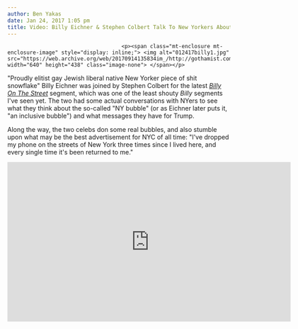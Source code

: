 ```yaml
---
author: Ben Yakas
date: Jan 24, 2017 1:05 pm
title: Video: Billy Eichner & Stephen Colbert Talk To New Yorkers About Living In A 'NY Bubble'
---
```


	
										<p><span class="mt-enclosure mt-enclosure-image" style="display: inline;"> <img alt="012417billy1.jpg" src="https://web.archive.org/web/20170914135834im_/http://gothamist.com/attachments/byakas/012417billy1.jpg" width="640" height="438" class="image-none"> </span></p>

<p>&quot;Proudly elitist gay Jewish liberal native New Yorker piece of shit snowflake&quot; Billy Eichner was joined by Stephen Colbert for the latest <a href="https://web.archive.org/web/20170914135834/http://gothamist.com/tags/billyonthestreet"><em>Billy On The Street</em></a> segment, which was one of the least shouty <em>Billy</em> segments I&apos;ve seen yet. The two had some actual conversations with NYers to see what they think about the so-called &quot;NY bubble&quot; (or as Eichner later puts it, &quot;an inclusive bubble&quot;) and what messages they have for Trump. </p>

<p>Along the way, the two celebs don some real bubbles, and also stumble upon what may be  the best advertisement for NYC of all time: &quot;I&apos;ve dropped my phone on the streets of New York three times since I lived here, and every single time it&apos;s been returned to me.&quot;</p>

<p><iframe width="640" height="360" src="https://web.archive.org/web/20170914135834if_/https://www.youtube.com/embed/4cdUVYNgCMU" frameborder="0" allowfullscreen></iframe></p>					
										
									
				